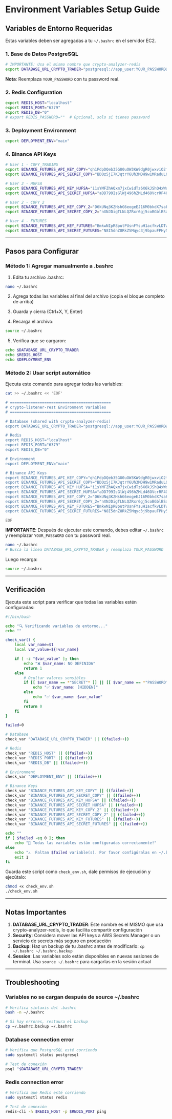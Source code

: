 # Environment Variables Setup Guide

## Variables de Entorno Requeridas

Estas variables deben ser agregadas a tu `~/.bashrc` en el servidor EC2.

### 1. Base de Datos PostgreSQL

```bash
# IMPORTANTE: Usa el mismo nombre que crypto-analyzer-redis
export DATABASE_URL_CRYPTO_TRADER="postgresql://app_user:YOUR_PASSWORD@localhost:5432/crypto_trader"
```

**Nota**: Reemplaza `YOUR_PASSWORD` con tu password real.

### 2. Redis Configuration

```bash
export REDIS_HOST="localhost"
export REDIS_PORT="6379"
export REDIS_DB="0"
# export REDIS_PASSWORD=""  # Opcional, solo si tienes password
```

### 3. Deployment Environment

```bash
export DEPLOYMENT_ENV="main"
```

### 4. Binance API Keys

```bash
# User 1 - COPY_TRADING
export BINANCE_FUTURES_API_KEY_COPY="qh1PdpDQeb35GU0uOW3KW9dgR0jwxviO2fCioVNJqqvGz4eq1rmykxpkVO8vL5XI"
export BINANCE_FUTURES_API_SECRET_COPY="BDOz5jI7KJqtrY6Uh3MDH9w1MRaduL0LgMlzzM95HbnF3E89tTpan6Fnrnkf0jHJ"

# User 3 - HUFSA
export BINANCE_FUTURES_API_KEY_HUFSA="i1sYMFZhAQxm7jxCwidTz6X6kJShQ4xWovia47f2hvTTpQmc6nMOUkAMUyhvnwAp"
export BINANCE_FUTURES_API_SECRET_HUFSA="aDD799IsGlWj496hZMLd46OVcrRF4OwVv012QZcG5kYaS1QdpVeTdbk00WVtipz7"

# User 2 - COPY_2
export BINANCE_FUTURES_API_KEY_COPY_2="D6kUNq3KZHshG6eogeEJ16M0bkdX7saFLWNEKiVzbaEThaoGevHfMeLYOQIvo7Uj"
export BINANCE_FUTURES_API_SECRET_COPY_2="nXNJDigTLNLQZRxr6gj5coBGblBSaMKuWH6ADjIRdeMknWNRRSovLxr4GGYKvdDg"

# User 4 - FUTURES
export BINANCE_FUTURES_API_KEY_FUTURES="BmkwNIpR8putPUsnFYsuH1acfkvLDTwUEvDb4JWhm2Ftue9lZHBIiUTO10jzX05U"
export BINANCE_FUTURES_API_SECRET_FUTURES="N8I5dnZ8RkZ5Mqyc3j9bpauFPHy5QSGtILNnNPUOqxeFMAEuZSjQUi4kkyz0UrDO"
```

---

## Pasos para Configurar

### Método 1: Agregar manualmente a .bashrc

1. Edita tu archivo .bashrc:
```bash
nano ~/.bashrc
```

2. Agrega todas las variables al final del archivo (copia el bloque completo de arriba)

3. Guarda y cierra (Ctrl+X, Y, Enter)

4. Recarga el archivo:
```bash
source ~/.bashrc
```

5. Verifica que se cargaron:
```bash
echo $DATABASE_URL_CRYPTO_TRADER
echo $REDIS_HOST
echo $DEPLOYMENT_ENV
```

### Método 2: Usar script automático

Ejecuta este comando para agregar todas las variables:

```bash
cat >> ~/.bashrc << 'EOF'

# ============================================
# crypto-listener-rest Environment Variables
# ============================================

# Database (shared with crypto-analyzer-redis)
export DATABASE_URL_CRYPTO_TRADER="postgresql://app_user:YOUR_PASSWORD@localhost:5432/crypto_trader"

# Redis
export REDIS_HOST="localhost"
export REDIS_PORT="6379"
export REDIS_DB="0"

# Environment
export DEPLOYMENT_ENV="main"

# Binance API Keys
export BINANCE_FUTURES_API_KEY_COPY="qh1PdpDQeb35GU0uOW3KW9dgR0jwxviO2fCioVNJqqvGz4eq1rmykxpkVO8vL5XI"
export BINANCE_FUTURES_API_SECRET_COPY="BDOz5jI7KJqtrY6Uh3MDH9w1MRaduL0LgMlzzM95HbnF3E89tTpan6Fnrnkf0jHJ"
export BINANCE_FUTURES_API_KEY_HUFSA="i1sYMFZhAQxm7jxCwidTz6X6kJShQ4xWovia47f2hvTTpQmc6nMOUkAMUyhvnwAp"
export BINANCE_FUTURES_API_SECRET_HUFSA="aDD799IsGlWj496hZMLd46OVcrRF4OwVv012QZcG5kYaS1QdpVeTdbk00WVtipz7"
export BINANCE_FUTURES_API_KEY_COPY_2="D6kUNq3KZHshG6eogeEJ16M0bkdX7saFLWNEKiVzbaEThaoGevHfMeLYOQIvo7Uj"
export BINANCE_FUTURES_API_SECRET_COPY_2="nXNJDigTLNLQZRxr6gj5coBGblBSaMKuWH6ADjIRdeMknWNRRSovLxr4GGYKvdDg"
export BINANCE_FUTURES_API_KEY_FUTURES="BmkwNIpR8putPUsnFYsuH1acfkvLDTwUEvDb4JWhm2Ftue9lZHBIiUTO10jzX05U"
export BINANCE_FUTURES_API_SECRET_FUTURES="N8I5dnZ8RkZ5Mqyc3j9bpauFPHy5QSGtILNnNPUOqxeFMAEuZSjQUi4kkyz0UrDO"

EOF
```

**IMPORTANTE**: Después de ejecutar este comando, debes editar `~/.bashrc` y reemplazar `YOUR_PASSWORD` con tu password real.

```bash
nano ~/.bashrc
# Busca la línea DATABASE_URL_CRYPTO_TRADER y reemplaza YOUR_PASSWORD
```

Luego recarga:
```bash
source ~/.bashrc
```

---

## Verificación

Ejecuta este script para verificar que todas las variables estén configuradas:

```bash
#!/bin/bash

echo "🔍 Verificando variables de entorno..."
echo ""

check_var() {
    local var_name=$1
    local var_value=${!var_name}

    if [ -z "$var_value" ]; then
        echo "❌ $var_name: NO DEFINIDA"
        return 1
    else
        # Ocultar valores sensibles
        if [[ $var_name == *"SECRET"* ]] || [[ $var_name == *"PASSWORD"* ]] || [[ $var_name == *"DATABASE_URL"* ]]; then
            echo "✅ $var_name: [HIDDEN]"
        else
            echo "✅ $var_name: $var_value"
        fi
        return 0
    fi
}

failed=0

# Database
check_var "DATABASE_URL_CRYPTO_TRADER" || ((failed++))

# Redis
check_var "REDIS_HOST" || ((failed++))
check_var "REDIS_PORT" || ((failed++))
check_var "REDIS_DB" || ((failed++))

# Environment
check_var "DEPLOYMENT_ENV" || ((failed++))

# Binance Keys
check_var "BINANCE_FUTURES_API_KEY_COPY" || ((failed++))
check_var "BINANCE_FUTURES_API_SECRET_COPY" || ((failed++))
check_var "BINANCE_FUTURES_API_KEY_HUFSA" || ((failed++))
check_var "BINANCE_FUTURES_API_SECRET_HUFSA" || ((failed++))
check_var "BINANCE_FUTURES_API_KEY_COPY_2" || ((failed++))
check_var "BINANCE_FUTURES_API_SECRET_COPY_2" || ((failed++))
check_var "BINANCE_FUTURES_API_KEY_FUTURES" || ((failed++))
check_var "BINANCE_FUTURES_API_SECRET_FUTURES" || ((failed++))

echo ""
if [ $failed -eq 0 ]; then
    echo "🎉 Todas las variables están configuradas correctamente!"
else
    echo "⚠️  Faltan $failed variable(s). Por favor configúralas en ~/.bashrc"
    exit 1
fi
```

Guarda este script como `check_env.sh`, dale permisos de ejecución y ejecútalo:

```bash
chmod +x check_env.sh
./check_env.sh
```

---

## Notas Importantes

1. **DATABASE_URL_CRYPTO_TRADER**: Este nombre es el MISMO que usa crypto-analyzer-redis, lo que facilita compartir configuración
2. **Security**: Considera mover las API keys a AWS Secrets Manager o un servicio de secrets más seguro en producción
3. **Backup**: Haz un backup de tu .bashrc antes de modificarlo: `cp ~/.bashrc ~/.bashrc.backup`
4. **Session**: Las variables solo están disponibles en nuevas sesiones de terminal. Usa `source ~/.bashrc` para cargarlas en la sesión actual

---

## Troubleshooting

### Variables no se cargan después de source ~/.bashrc

```bash
# Verifica sintaxis del .bashrc
bash -n ~/.bashrc

# Si hay errores, restaura el backup
cp ~/.bashrc.backup ~/.bashrc
```

### Database connection error

```bash
# Verifica que PostgreSQL esté corriendo
sudo systemctl status postgresql

# Test de conexión
psql "$DATABASE_URL_CRYPTO_TRADER"
```

### Redis connection error

```bash
# Verifica que Redis esté corriendo
sudo systemctl status redis

# Test de conexión
redis-cli -h $REDIS_HOST -p $REDIS_PORT ping
```
